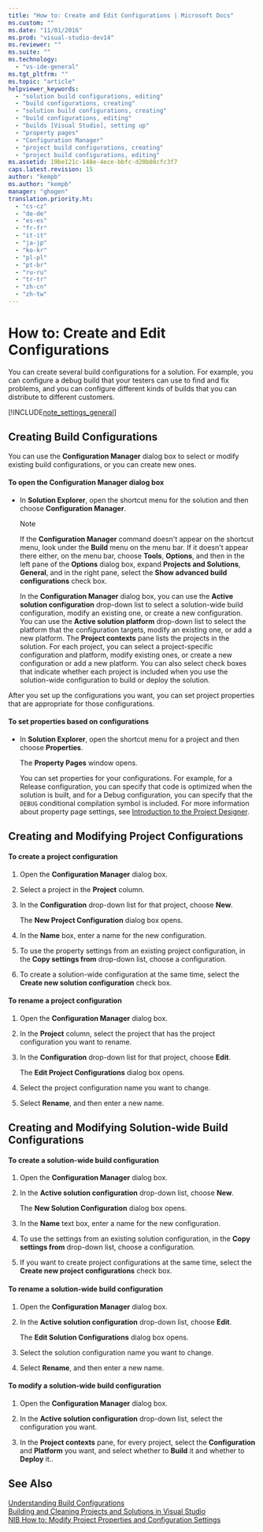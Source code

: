 ```yaml
---
title: "How to: Create and Edit Configurations | Microsoft Docs"
ms.custom: ""
ms.date: "11/01/2016"
ms.prod: "visual-studio-dev14"
ms.reviewer: ""
ms.suite: ""
ms.technology: 
  - "vs-ide-general"
ms.tgt_pltfrm: ""
ms.topic: "article"
helpviewer_keywords: 
  - "solution build configurations, editing"
  - "build configurations, creating"
  - "solution build configurations, creating"
  - "build configurations, editing"
  - "builds [Visual Studio], setting up"
  - "property pages"
  - "Configuration Manager"
  - "project build configurations, creating"
  - "project build configurations, editing"
ms.assetid: 19be121c-148e-4ece-bbfc-d20b08cfc3f7
caps.latest.revision: 15
author: "kempb"
ms.author: "kempb"
manager: "ghogen"
translation.priority.ht: 
  - "cs-cz"
  - "de-de"
  - "es-es"
  - "fr-fr"
  - "it-it"
  - "ja-jp"
  - "ko-kr"
  - "pl-pl"
  - "pt-br"
  - "ru-ru"
  - "tr-tr"
  - "zh-cn"
  - "zh-tw"
---
```

# How to: Create and Edit Configurations
You can create several build configurations for a solution. For example, you can configure a debug build that your testers can use to find and fix problems, and you can configure different kinds of builds that you can distribute to different customers.  
  
 [!INCLUDE[note_settings_general](../data-tools/includes/note_settings_general_md.md)]  
  
## Creating Build Configurations  
 You can use the **Configuration Manager** dialog box to select or modify existing build configurations, or you can create new ones.  
  
#### To open the Configuration Manager dialog box  
  
-   In **Solution Explorer**, open the shortcut menu for the solution and then choose **Configuration Manager**.  
  
    > [!NOTE]
    >  If the **Configuration Manager** command doesn't appear on the shortcut menu, look under the **Build** menu on the menu bar. If it doesn't appear there either, on the menu bar, choose **Tools**, **Options**, and then in the left pane of the **Options** dialog box, expand **Projects and Solutions**, **General**, and in the right pane, select the **Show advanced build configurations** check box.  
  
     In the **Configuration Manager** dialog box, you can use the **Active solution configuration** drop-down list to select a solution-wide build configuration, modify an existing one, or create a new configuration. You can use the **Active solution platform** drop-down list to select the platform that the configuration targets, modify an existing one, or add a new platform. The **Project contexts** pane lists the projects in the solution. For each project, you can select a project-specific configuration and platform, modify existing ones, or create a new configuration or add a new platform. You can also select check boxes that indicate whether each project is included when you use the solution-wide configuration to build or deploy the solution.  
  
 After you set up the configurations you want, you can set project properties that are appropriate for those configurations.  
  
#### To set properties based on configurations  
  
-   In **Solution Explorer**, open the shortcut menu for a project and then choose **Properties**.  
  
     The  **Property Pages** window opens.  
  
     You can set properties for your configurations. For example, for a Release configuration, you can specify that code is optimized when the solution is built, and for a Debug configuration, you can specify that the `DEBUG` conditional compilation symbol is included. For more information about property page settings, see [Introduction to the Project Designer](http://msdn.microsoft.com/en-us/898dd854-c98d-430c-ba1b-a913ce3c73d7).  
  
## Creating and Modifying Project Configurations  
  
#### To create a project configuration  
  
1.  Open the **Configuration Manager** dialog box.  
  
2.  Select a project in the **Project** column.  
  
3.  In the **Configuration** drop-down list for that project, choose **New**.  
  
     The **New Project Configuration** dialog box opens.  
  
4.  In the **Name** box, enter a name for the new configuration.  
  
5.  To use the property settings from an existing project configuration,  in the **Copy settings from** drop-down list, choose a configuration.  
  
6.  To create a solution-wide configuration at the same time, select the **Create new solution configuration** check box.  
  
#### To rename a project configuration  
  
1.  Open the **Configuration Manager** dialog box.  
  
2.  In the **Project** column, select the project that has the project configuration you want to rename.  
  
3.  In the **Configuration** drop-down list for that project, choose **Edit**.  
  
     The **Edit Project Configurations** dialog box opens.  
  
4.  Select the project configuration name you want to change.  
  
5.  Select **Rename**, and then enter a new name.  
  
## Creating and Modifying Solution-wide Build Configurations  
  
#### To create a solution-wide build configuration  
  
1.  Open the **Configuration Manager** dialog box.  
  
2.  In the **Active solution configuration** drop-down list, choose **New**.  
  
     The **New Solution Configuration** dialog box opens.  
  
3.  In the **Name** text box, enter a name for the new configuration.  
  
4.  To use the settings from an existing solution configuration, in the **Copy settings from** drop-down list, choose a configuration.  
  
5.  If you want to create project configurations at the same time, select the **Create new project configurations** check box.  
  
#### To rename a solution-wide build configuration  
  
1.  Open the **Configuration Manager** dialog box.  
  
2.  In the **Active solution configuration** drop-down list, choose **Edit**.  
  
     The **Edit Solution Configurations** dialog box opens.  
  
3.  Select the solution configuration name you want to change.  
  
4.  Select **Rename**, and then enter a new name.  
  
#### To modify a solution-wide build configuration  
  
1.  Open the **Configuration Manager** dialog box.  
  
2.  In the **Active solution configuration** drop-down list, select the configuration you want.  
  
3.  In the **Project contexts** pane, for every project, select the **Configuration** and **Platform** you want, and select whether to **Build** it and whether to **Deploy** it..  
  
## See Also  
 [Understanding Build Configurations](../ide/understanding-build-configurations.md)   
 [Building and Cleaning Projects and Solutions in Visual Studio](../ide/building-and-cleaning-projects-and-solutions-in-visual-studio.md)   
 [NIB How to: Modify Project Properties and Configuration Settings](http://msdn.microsoft.com/en-us/e7184bc5-2f2b-4b4f-aa9a-3ecfcbc48b67)